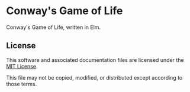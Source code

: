 # Conway's Game of Life
Conway's Game of Life, written in Elm.

## License
This software and associated documentation files are licensed under the [MIT License](https://opensource.org/licenses/MIT).

This file may not be copied, modified, or distributed except according to those terms.
